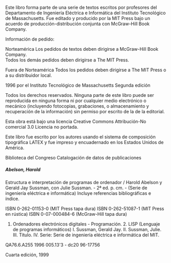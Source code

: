Este libro forma parte de una serie de textos escritos por profesores del Departamento de Ingeniería Eléctrica e Informática del Instituto Tecnológico de Massachusetts. Fue editado y producido por la MIT Press bajo un acuerdo de producción-distribución conjunta con McGraw-Hill Book Company.

Información de pedido:

Norteamérica
Los pedidos de textos deben dirigirse a McGraw-Hill Book Company.   
Todos los demás pedidos deben dirigirse a The MIT Press.

Fuera de Norteamérica
Todos los pedidos deben dirigirse a The MIT Press o a su distribuidor local.

1996 por el Instituto Tecnológico de Massachusetts
Segunda edición

Todos los derechos reservados. Ninguna parte de este libro puede ser reproducida en ninguna forma ni por cualquier medio electrónico o mecánico (incluyendo fotocopias, grabaciones, o
almacenamiento y recuperación de la información) sin permiso por escrito de la de la editorial. 

Esta obra está bajo una licencia Creative Commons Attribución-No comercial 3.0 Licencia no portada.

Este libro fue escrito por los autores usando el sistema de composición tipográfica LATEX y fue impreso y encuadernado en los Estados Unidos de América.

Biblioteca del Congreso Catalogación de datos de publicaciones

##### Abelson, Harold
Estructura e interpretación de programas de ordenador / Harold Abelson y Gerald Jay Sussman, con Julie Sussman. - 2ª ed.
 p. cm. - (Serie de ingeniería eléctrica e informática)
Incluye referencias bibliográficas e índice.

ISBN 0-262-01153-0 (MIT Press tapa dura)
ISBN 0-262-51087-1 (MIT Press en rústica)
ISBN 0-07-000484-6 (McGraw-Hill tapa dura)
1. Ordenadores electrónicos digitales - Programación.   2.  LISP (Lenguaje de programas informáticos) I. Sussman, Gerald Jay.   II. Sussman, Julie. III.    Título. IV. Serie:  Serie de ingeniería eléctrica e informática del MIT.

QA76.6.A255  1996
005.13'3 - dc20  96-17756

Cuarta edición, 1999